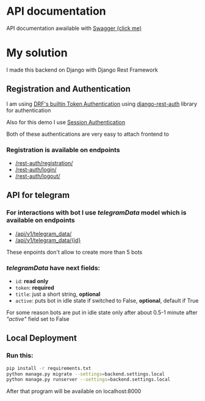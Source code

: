# API documentation
API documentation awailable with [Swagger (click me)](https://myawesomeeoratesttask.herokuapp.com/swagger/)
# My solution
I made this backend on Django with Django Rest Framework 

## Registration and Authentication
I am using [DRF's builtin Token Authentication](https://www.django-rest-framework.org/api-guide/authentication/#tokenauthentication) using [django-rest-auth](https://django-rest-auth.readthedocs.io/en/latest/) library for authentication 

Also for this demo I use [Session Authentication](https://www.django-rest-framework.org/api-guide/authentication/#sessionauthentication)

Both of these authentications are very easy to attach frontend to

### Registration is available on endpoints
- [/rest-auth/registration/](http://myawesomeeoratesttask.herokuapp.com/rest-auth/registration/)
- [/rest-auth/login/](http://myawesomeeoratesttask.herokuapp.com/rest-auth/login/)
- [/rest-auth/logout/](http://myawesomeeoratesttask.herokuapp.com/rest-auth/logout/)

## API for telegram
### For interactions with bot I use *telegramData* model which is available on endpoints
- [/api/v1/telegram_data/](http://myawesomeeoratesttask.herokuapp.com/api/v1/telegram_data/)
- [/api/v1/telegram_data/{id}](http://myawesomeeoratesttask.herokuapp.com/api/v1/telegram_data/)

These enpoints don't allow to create more than 5 bots 

### *telegramData* have next fields:
- `id`: **read only**
- `token`: **required**
- `title`: just a short string, **optional**
- `active`: puts bot in idle state if switched to False, **optional**, default if True

For some reason bots are put in idle state only after about 0.5-1 minute after *"active"* field set to False



## Local Deployment
### Run this:
```bash
pip install -r requirements.txt
python manage.py migrate --settings=backend.settings.local
python manage.py runserver --settings=backend.settings.local
```
After that program will be available on localhost:8000